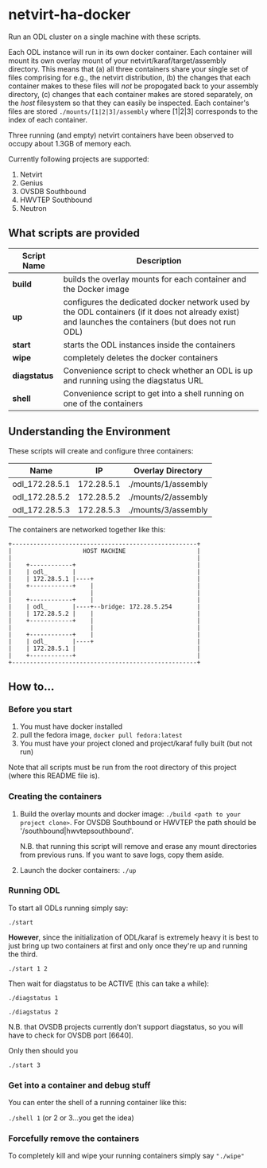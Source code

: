 # netvirt-ha-docker

Run an ODL cluster on a single machine with these scripts.

Each ODL instance will run in its own docker container. Each container will mount its own
overlay mount of your netvirt/karaf/target/assembly directory. This means that (a) all three
containers share your single set of files comprising for e.g., the netvirt distribution, (b) the changes 
that each container makes to these files will _not_ be propogated back to your assembly directory, 
(c) changes that each container makes are stored separately, on the _host_ filesystem so that they
can easily be inspected. Each container's files are stored `./mounts/[1|2|3]/assembly` where 
[1|2|3] corresponds to the index of each container.

Three running (and empty) netvirt containers have been observed to occupy about 1.3GB of memory each.

Currently following projects are supported:
1. Netvirt
2. Genius
3. OVSDB Southbound
4. HWVTEP Southbound
5. Neutron

## What scripts are provided

Script Name    | Description
---------------|------------
**build**      | builds the overlay mounts for each container and the Docker image
**up**         | configures the dedicated docker network used by the ODL containers (if it does not already exist) and launches the containers (but does not run ODL)
**start**      | starts the ODL instances inside the containers
**wipe**       | completely deletes the docker containers
**diagstatus** | Convenience script to check whether an ODL is up and running using the diagstatus URL
**shell**      | Convenience script to get into a shell running on one of the containers

## Understanding the Environment

These scripts will create and configure three containers:

Name           | IP         | Overlay Directory
---------------|------------|-------------------
odl_172.28.5.1 | 172.28.5.1 | ./mounts/1/assembly
odl_172.28.5.2 | 172.28.5.2 | ./mounts/2/assembly
odl_172.28.5.3 | 172.28.5.3 | ./mounts/3/assembly

The containers are networked together like this:

```
+----------------------------------------------------+
|                    HOST MACHINE                    |
|                                                    |
|    +------------+                                  |
|    | odl_       |                                  |
|    | 172.28.5.1 |----+                             |
|    +------------+    |                             |
|                      |                             |
|    +------------+    |                             |
|    | odl_       |----+--bridge: 172.28.5.254       |
|    | 172.28.5.2 |    |                             |
|    +------------+    |                             | 
|                      |                             |
|    +------------+    |                             |
|    | odl_       |----+                             |
|    | 172.28.5.1 |                                  |
|    +------------+                                  |
+----------------------------------------------------+
```

## How to...

### Before you start

1. You must have docker installed
2. pull the fedora image, `docker pull fedora:latest`
3. You must have your project cloned and project/karaf fully built (but not run)

Note that all scripts must be run from the root directory of this project (where this README file is).

### Creating the containers

1. Build the overlay mounts and docker image: `./build <path to your project clone>`. For OVSDB Southbound or HWVTEP
   the path should be '<path to ovsdb clone>/southbound|hwvtepsouthbound'.
   
   N.B. that running this script will remove and erase any mount directories from previous runs. If you want to save logs, copy them aside.
   
2. Launch the docker containers: `./up`

### Running ODL
To start all ODLs running simply say:
  
  `./start`
  
**However**, since the initialization of ODL/karaf is extremely heavy it is best
to just bring up two containers at first and only once they're up and running
the third.

  `./start 1 2`

Then wait for diagstatus to be ACTIVE (this can take a while):

  `./diagstatus 1`

  `./diagstatus 2`

  N.B. that OVSDB projects currently don't support diagstatus, so you will have to check for OVSDB port [6640].

Only then should you

  `./start 3`

### Get into a container and debug stuff
You can enter the shell of a running container like this:

  `./shell 1` (or 2 or 3...you get the idea)


### Forcefully remove the containers
To completely kill and wipe your running containers simply say `"./wipe"`
